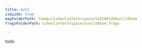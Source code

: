 ```yaml
---
title: null
isGuide: true
mapFolderPath: tsmaps/LuSenlinTech/space/%CE%9E%20SunlitRoom
fragsFolderPath: LuSenlinTech/space/SunlitRoom_frags

---
```



<!-- tsGuideRenderComment {"guide":{"id":"tMcosA0Zd","path":"LuSenlinTech/space","fragmentFolderPath":"LuSenlinTech/space/SunlitRoom_frags"},"fragment":{"id":"tMcosA0Zd","topLevelMapKey":"s7LPoI1Jr","mapKeyChain":"s7LPoI1Jr","guideID":"tMcosA1z7","guidePath":"c:/GitHub/MuddySpud/MuddySpud.github.io/tsmaps/LuSenlinTech/space/SunlitRoom.tsmap","chartKey":"s7LPoI1Jr","isLeaf":true,"options":[]}} -->

todo